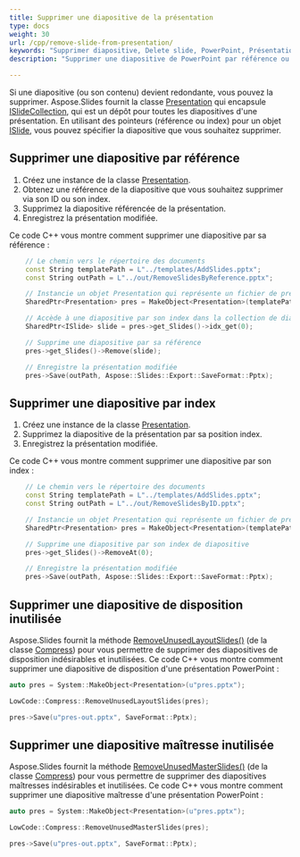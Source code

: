 ```yaml
---
title: Supprimer une diapositive de la présentation
type: docs
weight: 30
url: /cpp/remove-slide-from-presentation/
keywords: "Supprimer diapositive, Delete slide, PowerPoint, Présentation, C++, Aspose.Slides"
description: "Supprimer une diapositive de PowerPoint par référence ou index en C++"

---
```


Si une diapositive (ou son contenu) devient redondante, vous pouvez la supprimer. Aspose.Slides fournit la classe [Presentation](https://reference.aspose.com/slides/cpp/aspose.slides/presentation/) qui encapsule [ISlideCollection](https://reference.aspose.com/slides/cpp/aspose.slides/islidecollection/), qui est un dépôt pour toutes les diapositives d'une présentation. En utilisant des pointeurs (référence ou index) pour un objet [ISlide](https://reference.aspose.com/slides/cpp/aspose.slides/islide/), vous pouvez spécifier la diapositive que vous souhaitez supprimer.

## **Supprimer une diapositive par référence**

1. Créez une instance de la classe [Presentation](https://reference.aspose.com/slides/cpp/aspose.slides/presentation/).
1. Obtenez une référence de la diapositive que vous souhaitez supprimer via son ID ou son index.
1. Supprimez la diapositive référencée de la présentation.
1. Enregistrez la présentation modifiée.

Ce code C++ vous montre comment supprimer une diapositive par sa référence :

```c++
	// Le chemin vers le répertoire des documents
	const String templatePath = L"../templates/AddSlides.pptx";
	const String outPath = L"../out/RemoveSlidesByReference.pptx";

	// Instancie un objet Presentation qui représente un fichier de présentation
	SharedPtr<Presentation> pres = MakeObject<Presentation>(templatePath);

	// Accède à une diapositive par son index dans la collection de diapositives
	SharedPtr<ISlide> slide = pres->get_Slides()->idx_get(0);

	// Supprime une diapositive par sa référence
	pres->get_Slides()->Remove(slide);

	// Enregistre la présentation modifiée
	pres->Save(outPath, Aspose::Slides::Export::SaveFormat::Pptx);
```

## **Supprimer une diapositive par index**

1. Créez une instance de la classe [Presentation](https://reference.aspose.com/slides/cpp/aspose.slides/presentation/).
1. Supprimez la diapositive de la présentation par sa position index.
1. Enregistrez la présentation modifiée.

Ce code C++ vous montre comment supprimer une diapositive par son index :

```c++
	// Le chemin vers le répertoire des documents
	const String templatePath = L"../templates/AddSlides.pptx";
	const String outPath = L"../out/RemoveSlidesByID.pptx";

	// Instancie un objet Presentation qui représente un fichier de présentation
	SharedPtr<Presentation> pres = MakeObject<Presentation>(templatePath);

	// Supprime une diapositive par son index de diapositive
	pres->get_Slides()->RemoveAt(0);

	// Enregistre la présentation modifiée
	pres->Save(outPath, Aspose::Slides::Export::SaveFormat::Pptx);
```

## **Supprimer une diapositive de disposition inutilisée**

Aspose.Slides fournit la méthode [RemoveUnusedLayoutSlides()](https://reference.aspose.com/slides/cpp/aspose.slides.lowcode/compress/removeunusedlayoutslides/) (de la classe [Compress](https://reference.aspose.com/slides/cpp/aspose.slides.lowcode/compress/)) pour vous permettre de supprimer des diapositives de disposition indésirables et inutilisées. Ce code C++ vous montre comment supprimer une diapositive de disposition d'une présentation PowerPoint :

```c++
auto pres = System::MakeObject<Presentation>(u"pres.pptx");

LowCode::Compress::RemoveUnusedLayoutSlides(pres);

pres->Save(u"pres-out.pptx", SaveFormat::Pptx);
```

## **Supprimer une diapositive maîtresse inutilisée**

Aspose.Slides fournit la méthode [RemoveUnusedMasterSlides()](https://reference.aspose.com/slides/cpp/aspose.slides.lowcode/compress/removeunusedmasterslides/) (de la classe [Compress](https://reference.aspose.com/slides/cpp/aspose.slides.lowcode/compress/)) pour vous permettre de supprimer des diapositives maîtresses indésirables et inutilisées. Ce code C++ vous montre comment supprimer une diapositive maîtresse d'une présentation PowerPoint :

```c++
auto pres = System::MakeObject<Presentation>(u"pres.pptx");

LowCode::Compress::RemoveUnusedMasterSlides(pres);

pres->Save(u"pres-out.pptx", SaveFormat::Pptx);
```